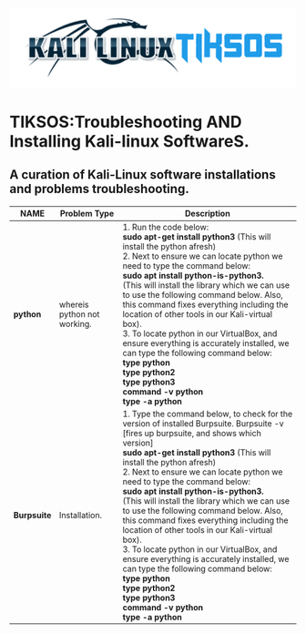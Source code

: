 <img src="https://github.com/fixitgearware/tiksos/blob/main/fixitgearwaretiksosbg.png">
<h1>TIKSOS:Troubleshooting AND Installing Kali-linux SoftwareS.</h1>
<h2>A curation of Kali-Linux software installations and problems troubleshooting.</h2>


|         NAME      |          Problem Type            |                           Description                                     |
|-------------------|----------------------------------|---------------------------------------------------------------------------|
|  <strong>python</strong>  |     whereis python not working.  | 1. Run the code below: <br><strong>sudo apt-get install python3</strong> (This will install the python afresh)<br> 2. Next to ensure we can locate python we need to type the command below:<br><strong>sudo apt install python-is-python3.</strong><br>(This will install the library which we can use to use the following command below. Also, this command fixes everything including the location of other tools in our Kali-virtual box).<br>3. To locate python in our VirtualBox, and ensure everything is accurately installed, we can type the following command below:<br><strong>type python</strong><br><strong>type python2</strong><br><strong>type python3</strong><br><strong>command -v python</strong><br><strong>type -a python</strong>|
|  <strong>Burpsuite</strong>  |    Installation.  | 1. Type the command below, to check for the version of installed Burpsuite. Burpsuite -v [fires up burpsuite, and shows which version]<br><strong>sudo apt-get install python3</strong> (This will install the python afresh)<br> 2. Next to ensure we can locate python we need to type the command below:<br><strong>sudo apt install python-is-python3.</strong><br>(This will install the library which we can use to use the following command below. Also, this command fixes everything including the location of other tools in our Kali-virtual box).<br>3. To locate python in our VirtualBox, and ensure everything is accurately installed, we can type the following command below:<br><strong>type python</strong><br><strong>type python2</strong><br><strong>type python3</strong><br><strong>command -v python</strong><br><strong>type -a python</strong>|
               


